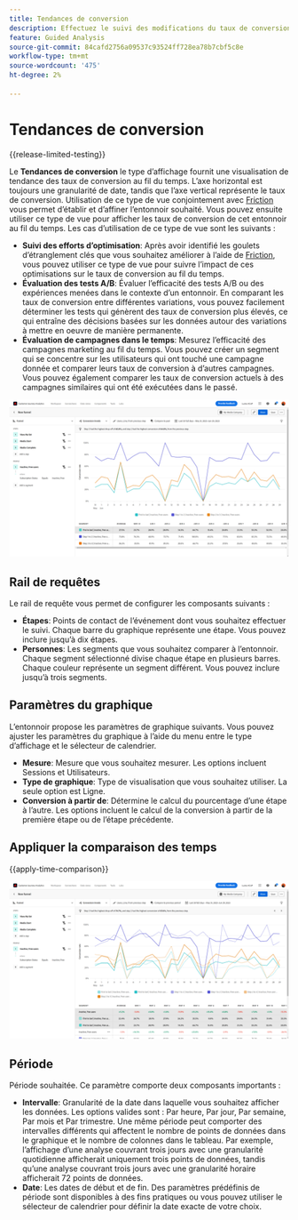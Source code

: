 ```yaml
---
title: Tendances de conversion
description: Effectuez le suivi des modifications du taux de conversion au fil du temps.
feature: Guided Analysis
source-git-commit: 84cafd2756a09537c93524ff728ea78b7cbf5c8e
workflow-type: tm+mt
source-wordcount: '475'
ht-degree: 2%

---
```


# Tendances de conversion

{{release-limited-testing}}

Le **Tendances de conversion** le type d’affichage fournit une visualisation de tendance des taux de conversion au fil du temps. L’axe horizontal est toujours une granularité de date, tandis que l’axe vertical représente le taux de conversion. Utilisation de ce type de vue conjointement avec [Friction](friction.md) vous permet d’établir et d’affiner l’entonnoir souhaité. Vous pouvez ensuite utiliser ce type de vue pour afficher les taux de conversion de cet entonnoir au fil du temps. Les cas d’utilisation de ce type de vue sont les suivants :

* **Suivi des efforts d’optimisation**: Après avoir identifié les goulets d’étranglement clés que vous souhaitez améliorer à l’aide de [Friction](friction.md), vous pouvez utiliser ce type de vue pour suivre l’impact de ces optimisations sur le taux de conversion au fil du temps.
* **Évaluation des tests A/B**: Évaluer l’efficacité des tests A/B ou des expériences menées dans le contexte d’un entonnoir. En comparant les taux de conversion entre différentes variations, vous pouvez facilement déterminer les tests qui génèrent des taux de conversion plus élevés, ce qui entraîne des décisions basées sur les données autour des variations à mettre en oeuvre de manière permanente.
* **Évaluation de campagnes dans le temps**: Mesurez l’efficacité des campagnes marketing au fil du temps. Vous pouvez créer un segment qui se concentre sur les utilisateurs qui ont touché une campagne donnée et comparer leurs taux de conversion à d’autres campagnes. Vous pouvez également comparer les taux de conversion actuels à des campagnes similaires qui ont été exécutées dans le passé.

![Tendances de conversion](../assets/conversion-trends.png)

## Rail de requêtes

Le rail de requête vous permet de configurer les composants suivants :

* **Étapes**: Points de contact de l’événement dont vous souhaitez effectuer le suivi. Chaque barre du graphique représente une étape. Vous pouvez inclure jusqu’à dix étapes.
* **Personnes**: Les segments que vous souhaitez comparer à l’entonnoir. Chaque segment sélectionné divise chaque étape en plusieurs barres. Chaque couleur représente un segment différent. Vous pouvez inclure jusqu’à trois segments.

## Paramètres du graphique

L’entonnoir propose les paramètres de graphique suivants. Vous pouvez ajuster les paramètres du graphique à l’aide du menu entre le type d’affichage et le sélecteur de calendrier.

* **Mesure**: Mesure que vous souhaitez mesurer. Les options incluent Sessions et Utilisateurs.
* **Type de graphique**: Type de visualisation que vous souhaitez utiliser. La seule option est Ligne.
* **Conversion à partir de**: Détermine le calcul du pourcentage d’une étape à l’autre. Les options incluent le calcul de la conversion à partir de la première étape ou de l’étape précédente.

## Appliquer la comparaison des temps

{{apply-time-comparison}}

![Comparaison des tendances de conversion](../assets/conversion-trends-compare.png)

## Période

Période souhaitée. Ce paramètre comporte deux composants importants :

* **Intervalle**: Granularité de la date dans laquelle vous souhaitez afficher les données. Les options valides sont : Par heure, Par jour, Par semaine, Par mois et Par trimestre. Une même période peut comporter des intervalles différents qui affectent le nombre de points de données dans le graphique et le nombre de colonnes dans le tableau. Par exemple, l’affichage d’une analyse couvrant trois jours avec une granularité quotidienne afficherait uniquement trois points de données, tandis qu’une analyse couvrant trois jours avec une granularité horaire afficherait 72 points de données.
* **Date**: Les dates de début et de fin. Des paramètres prédéfinis de période sont disponibles à des fins pratiques ou vous pouvez utiliser le sélecteur de calendrier pour définir la date exacte de votre choix.
